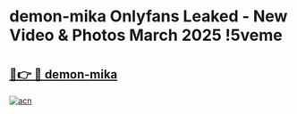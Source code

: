 # demon-mika Onlyfans Leaked - New Video & Photos March 2025 !5veme

# <h2><a href="https://s0z1vf.iuczelnia.edu.pl?title=demon-mika&ref=5veme">🔗👉 🔴 demon-mika</a></h2>

[![acn](https://github.com/user-attachments/assets/0f9c940e-d8b0-45ae-aac7-cd30a18b3e1c)](https://s0z1vf.iuczelnia.edu.pl?title=demon-mika&ref=5veme)

